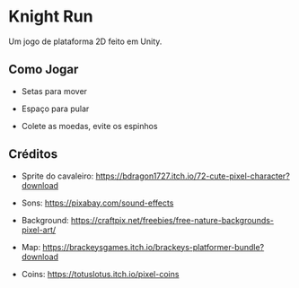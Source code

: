 # Knight Run

Um jogo de plataforma 2D feito em Unity.

## Como Jogar

- Setas para mover

- Espaço para pular

- Colete as moedas, evite os espinhos

## Créditos

- Sprite do cavaleiro: https://bdragon1727.itch.io/72-cute-pixel-character?download

- Sons: https://pixabay.com/sound-effects

- Background: https://craftpix.net/freebies/free-nature-backgrounds-pixel-art/

- Map: https://brackeysgames.itch.io/brackeys-platformer-bundle?download

- Coins: https://totuslotus.itch.io/pixel-coins
